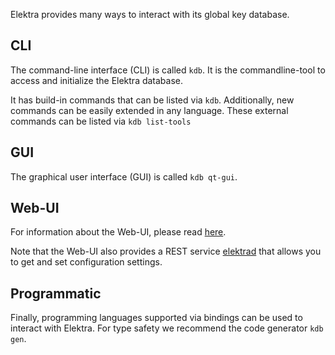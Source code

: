 Elektra provides many ways to interact with its global key database.

## CLI

The command-line interface (CLI) is called `kdb`.
It is the commandline-tool to access and initialize the Elektra database.

It has build-in commands that can be listed via `kdb`.
Additionally, new commands can be easily extended in any language.
These external commands can be listed via `kdb list-tools`

## GUI

The graphical user interface (GUI) is called `kdb qt-gui`.

## Web-UI

For information about the Web-UI, please read [here](web).

Note that the Web-UI also provides a REST service
[elektrad](web/elektrad) that allows you to get
and set configuration settings.

## Programmatic

Finally, programming languages supported via bindings can
be used to interact with Elektra.
For type safety we recommend the code generator `kdb gen`.
